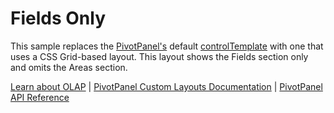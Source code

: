 Fields Only
=================================

This sample replaces the [PivotPanel's](https://www.grapecity.com/wijmo/api/classes/wijmo_olap.pivotpanel.html) default [controlTemplate](https://www.grapecity.com/wijmo/api/classes/wijmo_olap.pivotpanel.html#controltemplate) with one that uses a CSS Grid-based layout. This layout shows the Fields section only and omits the Areas section.

[Learn about OLAP](https://www.grapecity.com/wijmo-olap) | [PivotPanel Custom Layouts Documentation](https://www.grapecity.com/wijmo/docs/Topics/OLAP/Custom-Layouts) | [PivotPanel API Reference](https://www.grapecity.com/wijmo/api/classes/wijmo_olap.pivotpanel.html)